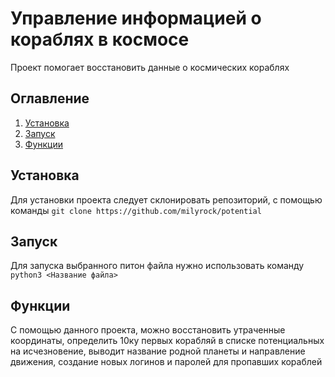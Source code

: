 # Управление информацией о кораблях в космосе

Проект помогает восстановить данные о космических кораблях

## Оглавление

1. [Установка](#Установка)
2. [Запуск](#Запуск)
3. [Функции](#Функции)

## Установка

Для установки проекта следует склонировать репозиторий, с помощью команды `git clone https://github.com/milyrock/potential`

## Запуск

Для запуска выбранного питон файла нужно использовать команду `python3 <Название файла>`

## Функции

С помощью данного проекта, можно восстановить утраченные координаты, определить 10ку первых корабляй в списке потенциальных на исчезновение, выводит название родной планеты и направление движения, создание новых логинов и паролей для пропавших кораблей
